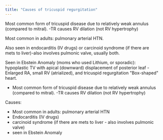 ```yaml
---
title: "Causes of tricuspid regurgitation"
---
```

Most common form of tricuspid disease due to relatively weak annulus (compared to mitral).
-TR causes RV dilation (not RV hypertrophy)

Most common in adults: pulmonary arterial HTN.

Also seen in endocarditis (IV drugs) or carcinoid syndrome (if there are mets to liver)-also involves pulmonic valve, usually both.

Seen in Ebstein Anomaly (moms who used Lithium, or sporadic): hypoplastic TV with apical (downward) displacement of posterior leaf
-Enlarged RA, small RV (atrialized), and tricuspid regurgitation
&quot;Box-shaped&quot; heart.

- Most common form of tricuspid disease due to relatively weak annulus (compared to mitral).
-TR causes RV dilation (not RV hypertrophy)

Causes:
- Most common in adults: pulmonary arterial HTN 
- Endocarditis (IV drugs) 
- carcinoid syndrome (if there are mets to liver - also involves pulmonic valve)
- seen in Ebstein Anomaly

